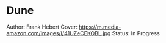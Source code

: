 # Dune

Author: Frank Hebert
Cover: https://m.media-amazon.com/images/I/41UZeCEKOBL.jpg
Status: In Progress